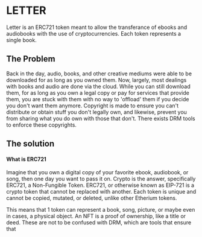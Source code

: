 # LETTER

Letter is an ERC721 token meant to allow the transferance of ebooks and audiobooks with the use of
cryptocurrencies. Each token represents a single book.

## **The Problem**

Back in the day, audio, books, and other creative mediums were able to be downloaded for as long as
you owned them. Now, largely, most dealings with books and audio are done via the cloud. While you
can still download them, for as long as you own a legal copy or pay for services that provide them,
you are stuck with them with no way to 'offload' them if you decide you don't want them anymore.
Copyright is made to ensure you can't distribute or obtain stuff you don't legally own, and
likewise, prevent you from sharing what you do own with those that don't. There exists DRM tools to
enforce these copyrights.

## **The solution**

#### **What is ERC721**

Imagine that you own a digital copy of your favorite ebook, audiobook, or song, then one day you
want to pass it on. Crypto is the answer, specifically ERC721, a Non-Fungible Token. ERC721, or
otherwise known as EIP-721 is a crypto token that cannot be replaced with another. Each token is
unique and cannot be copied, mutated, or deleted, unlike other Etherium tokens.

This means that 1 token can represent a book, song, picture, or maybe even in cases, a physical
object. An NFT is a proof of ownership, like a title or deed. These are not to be confused with DRM,
which are tools that ensure that

